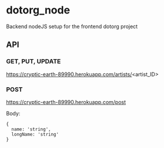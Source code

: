 # dotorg_node
Backend nodeJS setup for the frontend dotorg project

## API

### GET, PUT, UPDATE
https://cryptic-earth-89990.herokuapp.com/artists/<artist_ID>

### POST
https://cryptic-earth-89990.herokuapp.com/post

Body: 
```
{
  name: 'string',
  longName: 'string'
}
```

